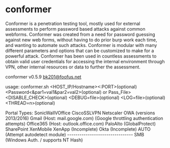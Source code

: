 # conformer

Conformer is a penetration testing tool, mostly used for external assessments to perform password based attacks against common webforms. Conformer was created from a need for password guessing against new web forms, without having to do prior burp work each time, and wanting to automate such attacks. Conformer is modular with many different parameters and options that can be customized to make for a powerful attack. Conformer has been used in countless assessments to obtain valid user credentials for accessing the internal environment through VPN, other internal resources or data to further the assessment.

conformer v0.5.9
bk201@foofus.net

usage: conformer.sh <HOST_IP/Hostname><:PORT>(optional) <Username or Users_File> 
       <Password<\&par1=val1\&par2=val2>(optional) or Pass_File> <Portal Type> 
       <DISABLE_CHECK>(optional) <DEBUG=file>(optional) <LOG=file>(optional)
       <THREAD=n>(optional)

Portal Types: SonicWallVOffice
              CiscoSSLVPN
              Netscaler
	      OWA (versions 2013/2016)
              Gmail (Host: mail.google.com) (Google throttling authentication attempts)
              Office365 (Host: outlook.office.com)
              PaloAlto (GlobalProtect)
              SharePoint
              XenMobile
              XenApp (Incomplete)
              Okta (Incomplete)
              AUTO (Attempt autodetect module)
              --------------------------------
              SMB (Windows Auth. / supports NT Hash)

